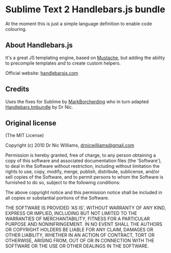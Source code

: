 # Sublime Text 2 Handlebars.js bundle

At the moment this is just a simple language definition to enable code colouring.

## About Handlebars.js

It's a great JS templating engine, based on [Mustache](http://mustache.github.com/), but adding the ability to precompile templates and to create custom helpers.

Official website: [handlebarsjs.com](http://handlebarsjs.com/)

## Credits

Uses the fixes for Sublime by [MarkBorcherding](https://github.com/MarkBorcherding/Handlebars.tmbundle) who in turn adapted [Handlebars.tmbundle](https://github.com/drnic/Handlebars.tmbundle) by Dr Nic.

## Original license

(The MIT License)

Copyright (c) 2010 Dr Nic Williams, drnicwilliams@gmail.com

Permission is hereby granted, free of charge, to any person obtaining
a copy of this software and associated documentation files (the
'Software'), to deal in the Software without restriction, including
without limitation the rights to use, copy, modify, merge, publish,
distribute, sublicense, and/or sell copies of the Software, and to
permit persons to whom the Software is furnished to do so, subject to
the following conditions:

The above copyright notice and this permission notice shall be
included in all copies or substantial portions of the Software.

THE SOFTWARE IS PROVIDED 'AS IS', WITHOUT WARRANTY OF ANY KIND,
EXPRESS OR IMPLIED, INCLUDING BUT NOT LIMITED TO THE WARRANTIES OF
MERCHANTABILITY, FITNESS FOR A PARTICULAR PURPOSE AND NONINFRINGEMENT.
IN NO EVENT SHALL THE AUTHORS OR COPYRIGHT HOLDERS BE LIABLE FOR ANY
CLAIM, DAMAGES OR OTHER LIABILITY, WHETHER IN AN ACTION OF CONTRACT,
TORT OR OTHERWISE, ARISING FROM, OUT OF OR IN CONNECTION WITH THE
SOFTWARE OR THE USE OR OTHER DEALINGS IN THE SOFTWARE.

